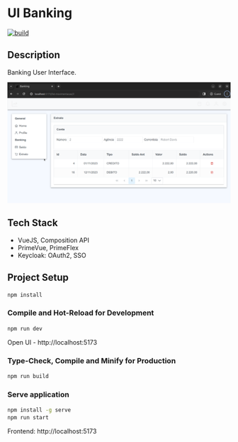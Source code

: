 # UI Banking
[![build](https://github.com/schambeck/vue-banking/actions/workflows/node.js.yml/badge.svg)](https://github.com/schambeck/vue-banking/actions/workflows/node.js.yml)

## Description

Banking User Interface.

<img src="app.png" alt="UI Banking">

## Tech Stack

- VueJS, Composition API
- PrimeVue, PrimeFlex
- Keycloak: OAuth2, SSO

## Project Setup

```sh
npm install
```

### Compile and Hot-Reload for Development

```sh
npm run dev
```

Open UI - http://localhost:5173

### Type-Check, Compile and Minify for Production

```sh
npm run build
```

### Serve application

```sh
npm install -g serve
npm run start
```

Frontend: http://localhost:5173
